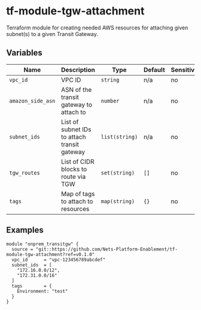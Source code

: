 # tf-module-tgw-attachment
Terraform module for creating needed AWS resources for attaching given subnet(s) to a given Transit Gateway.

## Variables

| Name              | Description                                      | Type         | Default | Sensitive |
|-------------------|--------------------------------------------------|--------------|---------|-----------|
| `vpc_id`          | VPC ID                                           | `string`     | n/a     | no        |
| `amazon_side_asn` | ASN of the transit gateway to attach to          | `number`     | n/a     | no        |
| `subnet_ids`      | List of subnet IDs to attach transit gateway     | `list(string)` | n/a   | no        |
| `tgw_routes`      | List of CIDR blocks to route via TGW             | `set(string)` | `[]`   | no        |
| `tags`            | Map of tags to attach to resources               | `map(string)` | `{}`   | no        |

## Examples

```
module "onprem_transitgw" {
  source = "git::https://github.com/Nets-Platform-Enablement/tf-module-tgw-attachment?ref=v0.1.0"
  vpc_id      = "vpc-123456789abcdef"
  subnet_ids  = [
    "172.16.0.0/12",
    "172.31.0.0/16"
  ]
  tags        = {
    Environment: "test"
  }
}
```
